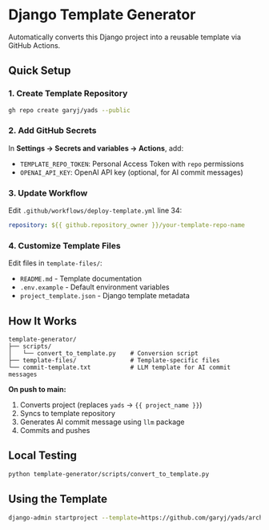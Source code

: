 # Django Template Generator

Automatically converts this Django project into a reusable template via GitHub Actions.

## Quick Setup

### 1. Create Template Repository

```bash
gh repo create garyj/yads --public
```

### 2. Add GitHub Secrets

In **Settings → Secrets and variables → Actions**, add:

- `TEMPLATE_REPO_TOKEN`: Personal Access Token with `repo` permissions
- `OPENAI_API_KEY`: OpenAI API key (optional, for AI commit messages)

### 3. Update Workflow

Edit `.github/workflows/deploy-template.yml` line 34:

```yaml
repository: ${{ github.repository_owner }}/your-template-repo-name
```

### 4. Customize Template Files

Edit files in `template-files/`:

- `README.md` - Template documentation
- `.env.example` - Default environment variables
- `project_template.json` - Django template metadata

## How It Works

```
template-generator/
├── scripts/
│   └── convert_to_template.py    # Conversion script
├── template-files/               # Template-specific files
└── commit-template.txt           # LLM template for AI commit messages
```

**On push to main:**

1. Converts project (replaces `yads` → `{{ project_name }}`)
2. Syncs to template repository
3. Generates AI commit message using `llm` package
4. Commits and pushes

## Local Testing

```bash
python template-generator/scripts/convert_to_template.py
```

## Using the Template

```bash
django-admin startproject --template=https://github.com/garyj/yads/archive/main.zip myproject
```
